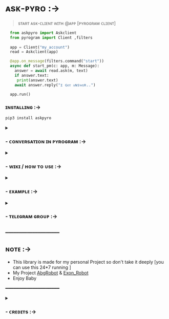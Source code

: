 # ᴀsᴋ-ᴘʏʀᴏ :->

> sᴛᴀʀᴛ ᴀsᴋ-ᴄʟɪᴇɴᴛ ᴡɪᴛʜ @ᴀᴘᴘ [ᴘʏʀᴏɢʀᴀᴍ ᴄʟɪᴇɴᴛ]
```python
  from askpyro import Askclient
  from pyrogram import Client ,filters
  
  app = Client("my_account")
  read = Askclient(app)

  @app.on_message(filters.command("start"))
  async def start_pm(c: app, m: Message):
    answer = await read.ask(m, text)
    if answer.text:
     print(answer.text)
    await answer.reply("ɪ ɢᴏᴛ ᴀɴsᴡᴇʀ..")

  app.run()
```


### ɪɴsᴛᴀʟʟɪɴɢ :->

```bash
pip3 install askpyro
```

<details>
<summary><h3>
- <b> ᴄᴏɴᴠᴇʀsᴀᴛɪᴏɴ ɪɴ ᴘʏʀᴏɢʀᴀᴍ :-></b>
</h3></summary>
<a href="https://github.com/Abishnoi69/Askpyro/wiki/Conversation"><img src="https://img.shields.io/badge/ᴄᴏɴᴠᴇʀsᴀᴛɪᴏɴ-903022f?logo=github"></a>
</details>

<details>
<summary><h3>
- <b> ᴡɪᴋɪ / ʜᴏᴡ ᴛᴏ ᴜsᴇ :-></b>
</h3></summary>
<a href="https://github.com/Abishnoi69/askpyro/wiki"><img src="https://img.shields.io/badge/ᴡɪᴋɪ-1589F0?logo=github"></a>
</details>

<details>
<summary><h3>
- <b> ᴇxᴀᴍᴘʟᴇ :-></b>
</h3></summary>
<a href="https://github.com/Abishnoi69/askpyro/tree/main/examples"><img src="https://img.shields.io/badge/ᴇxᴀᴍᴘʟᴇs-c5f015?logo=github"></a>
</details>

<details>
<summary><h3>
- <b> ᴛᴇʟᴇɢʀᴀᴍ ɢʀᴏᴜᴘ :-></b>
</h3></summary>
<a href="https://telegram.me/AbishnoiMF"><img src="https://img.shields.io/badge/-Support%20Group-blue.svg?style=for-the-badge&logo=Telegram"></a>
</details>


━━━━━━━━━━━━━━━━━━━━
## ɴᴏᴛᴇ :->

- This library is made for my personal Project so don't take it deeply  [you can use this 24*7 running ] 
- My Project [AbgRobot](https://t.me/AbgRobot) & [Exon_Robot](https://t.me/Exon_Robot) 
- Enjoy Baby 

━━━━━━━━━━━━━━━━━━━━ 
 
<details>
<summary><h3>
- <b>ᴄʀᴇᴅɪᴛs :-></b>
</h3></summary>

➥ [𝐀𝖻𝗂𝗌𝗁𝗇𝗈𝗂] ↬ <a href="https://github.com/Abishnoi69" alt="Abishnoi69"> <img src="https://img.shields.io/badge/ᴀʙɪsʜɴᴏɪ-90302f?logo=github" /></a>  

➥ [𝐏ʏʀᴏɢʀᴀᴍ] ↬ <a href="https://github.com/pyrogram" alt="Pyrogram"> <img src="https://img.shields.io/badge/Pyrogram-90302f?logo=github" /></a>  
  
➥ [𝐒ᴘɪᴅᴇʀ] ↬ <a href="https://github.com/Surendra9123" alt="Surendra9123"> <img src="https://img.shields.io/badge/SPiDER-90302f?logo=github" /></a>  
━━━━━━━━━━━━━━━━━━━━
</details>
